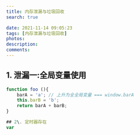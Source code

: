 ```yaml
---
title: 内存泄漏与垃圾回收
search: true

date: 2021-11-14 09:05:23
tags: [内存泄漏与垃圾回收]
photos:
description:
comments:
---
```


## 1\. 泄漏一:全局变量使用

```js
function foo (){
    barA = 'a'; // 上升为全全局变量 === window.barA
    this.barB = 'b';
    return barA + barB;
}

## 2\. 定时器存在
var
```
